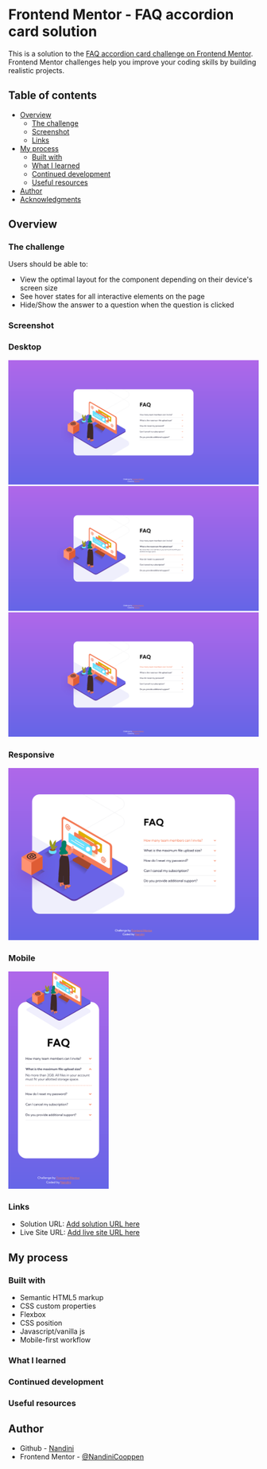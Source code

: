# Frontend Mentor - FAQ accordion card solution

This is a solution to the [FAQ accordion card challenge on Frontend Mentor](https://www.frontendmentor.io/challenges/faq-accordion-card-XlyjD0Oam). Frontend Mentor challenges help you improve your coding skills by building realistic projects. 

## Table of contents

- [Overview](#overview)
  - [The challenge](#the-challenge)
  - [Screenshot](#screenshot)
  - [Links](#links)
- [My process](#my-process)
  - [Built with](#built-with)
  - [What I learned](#what-i-learned)
  - [Continued development](#continued-development)
  - [Useful resources](#useful-resources)
- [Author](#author)
- [Acknowledgments](#acknowledgments)

## Overview

### The challenge

Users should be able to:

- View the optimal layout for the component depending on their device's screen size
- See hover states for all interactive elements on the page
- Hide/Show the answer to a question when the question is clicked

### Screenshot

### Desktop

![](./screenshot/screenshotdesktopinactive.png)
![](./screenshot/screenshotdesktopactive.png)
![](./screenshot/screenshotdesktophoveractive.png)

### Responsive

![](./screenshot/screenshotdesktopresponsive.png)

### Mobile
<img src="./screenshot/screenshotmobile.png" width="40%" />


### Links

- Solution URL: [Add solution URL here](https://your-solution-url.com)
- Live Site URL: [Add live site URL here](https://your-live-site-url.com)

## My process

### Built with

- Semantic HTML5 markup
- CSS custom properties
- Flexbox
- CSS position
- Javascript/vanilla js
- Mobile-first workflow

### What I learned

### Continued development

### Useful resources

## Author

- Github - [Nandini](https://github.com/NandiniCooppen)
- Frontend Mentor - [@NandiniCooppen](https://www.frontendmentor.io/profile/NandiniCooppen)